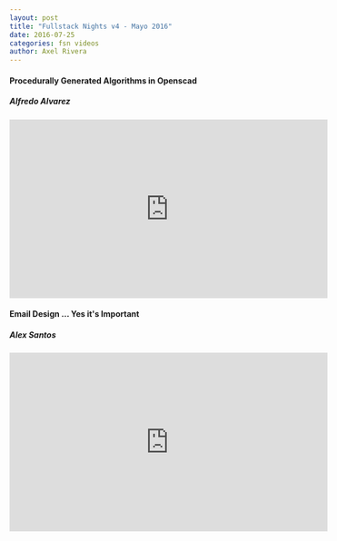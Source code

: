 ```yaml
---
layout: post
title: "Fullstack Nights v4 - Mayo 2016"
date: 2016-07-25
categories: fsn videos
author: Axel Rivera
---
```


<div class="row top-bottom-buffer">
  <div class="col-lg-12 text-center">
    <h4>Procedurally Generated Algorithms in Openscad</h4>
    <h5>Alfredo Alvarez</h5>
    <iframe width="560" height="315" src="https://www.youtube.com/embed/qTGHEhOwMdE" frameborder="0" allowfullscreen></iframe>
  </div>
</div>
<div class="row top-bottom-buffer">
  <div class="col-lg-12 text-center">
    <h4>Email Design ... Yes it's Important</h4>
    <h5>Alex Santos</h5>
    <iframe width="560" height="315" src="https://www.youtube.com/embed/q3rkX_T3Q3Q" frameborder="0" allowfullscreen></iframe>
  </div>
</div>
